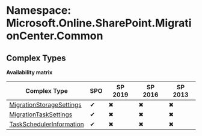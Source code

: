 # Namespace: Microsoft.Online.SharePoint.MigrationCenter.Common

## Complex Types

**Availability matrix**

Complex Type | SPO | SP 2019 | SP 2016 | SP 2013
----------|-----|---------|---------|--------
[MigrationStorageSettings](./ComplexTypes/MigrationStorageSettings.md) | ✔ | ✖ | ✖ | ✖
[MigrationTaskSettings](./ComplexTypes/MigrationTaskSettings.md) | ✔ | ✖ | ✖ | ✖
[TaskSchedulerInformation](./ComplexTypes/TaskSchedulerInformation.md) | ✔ | ✖ | ✖ | ✖
